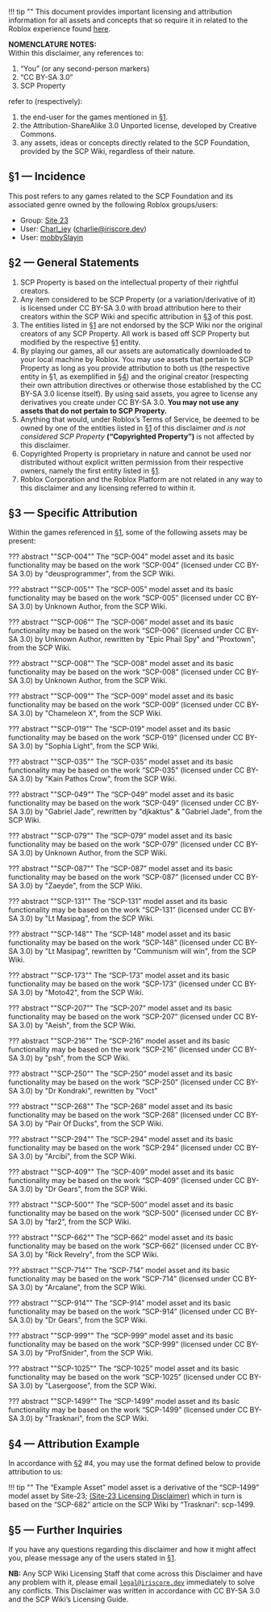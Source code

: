 ﻿[§1]: /iriscore/site23/license/#1-incidence
[§2]: /iriscore/site23/license/#2-general-statements
[§3]: /iriscore/site23/license/#3-specific-attribution
[§4]: /iriscore/site23/license/#4-attribution-example

!!! tip ""
    This document provides important licensing and attribution information for all assets and concepts that so require it in related to the Roblox experience found [here](https://www.roblox.com/games/10631726780).

**NOMENCLATURE NOTES:**  
Within this disclaimer, any references to:

1. “You” (or any second-person markers)
2. “CC BY-SA 3.0”
3. SCP Property

refer to (respectively):

1. the end-user for the games mentioned in [§1].
2. the Attribution-ShareAlike 3.0 Unported license, developed by Creative Commons.
3. any assets, ideas or concepts directly related to the SCP Foundation, provided by the SCP Wiki, regardless of their nature.

## §1 — Incidence
This post refers to any games related to the SCP Foundation and its associated genre owned by the following Roblox groups/users:

- Group: [Site 23](https://www.roblox.com/groups/15701815/Site-23#!/about)
- User: [Charl_iey](https://www.roblox.com/users/202696816/profile) ([charlie@iriscore.dev](mailto:charlie@iriscore.dev))
- User: [mobbySlayin](https://www.roblox.com/users/111079434/profile)

## §2 — General Statements

1. SCP Property is based on the intellectual property of their rightful creators.
2. Any item considered to be SCP Property (or a variation/derivative of it) is licensed under CC BY-SA 3.0 with broad attribution here to their creators within the SCP Wiki and specific attribution in [§3] of this post.
3. The entities listed in [§1] are not endorsed by the SCP Wiki nor the original creators of any SCP Property. All work is based off SCP Property but modified by the respective [§1] entity.
4. By playing our games, all our assets are automatically downloaded to your local machine by Roblox. You may use assets that pertain to SCP Property as long as you provide attribution to both us (the respective entity in §1, as exemplified in [§4]) and the original creator (respecting their own attribution directives or otherwise those established by the CC BY-SA 3.0 license itself). By using said assets, you agree to license any derivatives you create under CC BY-SA 3.0. **You may not use any assets that do not pertain to SCP Property.**
5. Anything that would, under Roblox’s Terms of Service, be deemed to be owned by one of the entities listed in [§1] of this disclaimer _and is not considered SCP Property_ **(“Copyrighted Property”)** is not affected by this disclaimer.
6. Copyrighted Property is proprietary in nature and cannot be used nor distributed without explicit written permission from their respective owners, namely the first entity listed in [§1].
7. Roblox Corporation and the Roblox Platform are not related in any way to this disclaimer and any licensing referred to within it.

## §3 — Specific Attribution
Within the games referenced in [§1], some of the following assets may be present:

??? abstract ""SCP-004""
    The “SCP-004” model asset and its basic functionality may be based on the work “SCP-004” (licensed under CC BY-SA 3.0) by "deusprogrammer", from the SCP Wiki.

??? abstract ""SCP-005""
    The “SCP-005” model asset and its basic functionality may be based on the work “SCP-005” (licensed under CC BY-SA 3.0) by Unknown Author, from the SCP Wiki.

??? abstract ""SCP-006""
    The “SCP-006” model asset and its basic functionality may be based on the work “SCP-006” (licensed under CC BY-SA 3.0) by Unknown Author, rewritten by "Epic Phail Spy" and "Proxtown", from the SCP Wiki.

??? abstract ""SCP-008""
    The “SCP-008” model asset and its basic functionality may be based on the work “SCP-008” (licensed under CC BY-SA 3.0) by Unknown Author, from the SCP Wiki.

??? abstract ""SCP-009""
    The “SCP-009” model asset and its basic functionality may be based on the work “SCP-009” (licensed under CC BY-SA 3.0) by "Chameleon X", from the SCP Wiki.

??? abstract ""SCP-019""
    The “SCP-019” model asset and its basic functionality may be based on the work “SCP-019” (licensed under CC BY-SA 3.0) by "Sophia Light", from the SCP Wiki.

??? abstract ""SCP-035""
    The “SCP-035” model asset and its basic functionality may be based on the work “SCP-035” (licensed under CC BY-SA 3.0) by "Kain Pathos Crow", from the SCP Wiki.

??? abstract ""SCP-049""
    The “SCP-049” model asset and its basic functionality may be based on the work “SCP-049” (licensed under CC BY-SA 3.0) by "Gabriel Jade", rewritten by "djkaktus" & "Gabriel Jade", from the SCP Wiki.

??? abstract ""SCP-079""
    The “SCP-079” model asset and its basic functionality may be based on the work “SCP-079” (licensed under CC BY-SA 3.0) by Unknown Author, from the SCP Wiki.

??? abstract ""SCP-087""
    The “SCP-087” model asset and its basic functionality may be based on the work “SCP-087” (licensed under CC BY-SA 3.0) by "Zaeyde", from the SCP Wiki.

??? abstract ""SCP-131""
    The “SCP-131” model asset and its basic functionality may be based on the work “SCP-131” (licensed under CC BY-SA 3.0) by "Lt Masipag", from the SCP Wiki.

??? abstract ""SCP-148""
    The “SCP-148” model asset and its basic functionality may be based on the work “SCP-148” (licensed under CC BY-SA 3.0) by "Lt Masipag", rewritten by "Communism will win", from the SCP Wiki.

??? abstract ""SCP-173""
    The “SCP-173” model asset and its basic functionality may be based on the work “SCP-173” (licensed under CC BY-SA 3.0) by "Moto42", from the SCP Wiki.

??? abstract ""SCP-207""
    The “SCP-207” model asset and its basic functionality may be based on the work “SCP-207” (licensed under CC BY-SA 3.0) by "Aeish", from the SCP Wiki.

??? abstract ""SCP-216""
    The “SCP-216” model asset and its basic functionality may be based on the work “SCP-216” (licensed under CC BY-SA 3.0) by "psh", from the SCP Wiki.

??? abstract ""SCP-250""
    The “SCP-250” model asset and its basic functionality may be based on the work “SCP-250” (licensed under CC BY-SA 3.0) by "Dr Kondraki", rewritten by "Voct"

??? abstract ""SCP-268""
    The “SCP-268” model asset and its basic functionality may be based on the work “SCP-268” (licensed under CC BY-SA 3.0) by "Pair Of Ducks", from the SCP Wiki.

??? abstract ""SCP-294""
    The “SCP-294” model asset and its basic functionality may be based on the work “SCP-294” (licensed under CC BY-SA 3.0) by "Arcibi", from the SCP Wiki.

??? abstract ""SCP-409""
    The “SCP-409” model asset and its basic functionality may be based on the work “SCP-409” (licensed under CC BY-SA 3.0) by "Dr Gears", from the SCP Wiki.

??? abstract ""SCP-500""
    The “SCP-500” model asset and its basic functionality may be based on the work “SCP-500” (licensed under CC BY-SA 3.0) by "far2", from the SCP Wiki.

??? abstract ""SCP-662""
    The “SCP-662” model asset and its basic functionality may be based on the work “SCP-662” (licensed under CC BY-SA 3.0) by "Rick Revelry", from the SCP Wiki.

??? abstract ""SCP-714""
    The “SCP-714” model asset and its basic functionality may be based on the work “SCP-714” (licensed under CC BY-SA 3.0) by "Arcalane", from the SCP Wiki.

??? abstract ""SCP-914""
    The “SCP-914” model asset and its basic functionality may be based on the work “SCP-914” (licensed under CC BY-SA 3.0) by "Dr Gears", from the SCP Wiki.

??? abstract ""SCP-999""
    The “SCP-999” model asset and its basic functionality may be based on the work “SCP-999” (licensed under CC BY-SA 3.0) by "ProfSnider", from the SCP Wiki.

??? abstract ""SCP-1025""
    The “SCP-1025” model asset and its basic functionality may be based on the work “SCP-1025” (licensed under CC BY-SA 3.0) by "Lasergoose", from the SCP Wiki.

??? abstract ""SCP-1499""
    The “SCP-1499” model asset and its basic functionality may be based on the work “SCP-1499” (licensed under CC BY-SA 3.0) by "Trasknari", from the SCP Wiki.

## §4 — Attribution Example
In accordance with [§2] #4, you may use the format defined below to provide attribution to us:
 
!!! tip ""
    The “Example Asset” model asset is a derivative of the “SCP-1499” model asset by Site-23; [(Site-23 Licensing Disclaimer)](/iriscore/site23/license) which in turn is based on the “SCP-682” article on the SCP Wiki by “Trasknari": scp-1499.

## §5 — Further Inquiries
If you have any questions regarding this disclaimer and how it might affect you, please message any of the users stated in [§1].
 
**NB:** Any SCP Wiki Licensing Staff that come across this Disclaimer and have any problem with it, please email [`legal@iriscore.dev`](mailto:legal@iriscore.dev) immediately to solve any conflicts. This Disclaimer was written in accordance with CC BY-SA 3.0 and the SCP Wiki’s Licensing Guide.